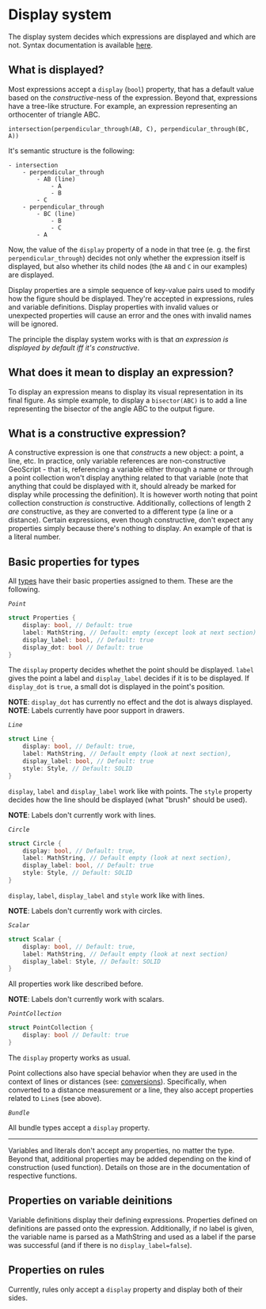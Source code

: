 # Display system

The display system decides which expressions are displayed and which are not. Syntax documentation is available [here](syntax/display-properties.md).

## What is displayed?

Most expressions accept a `display` (`bool`) property, that has a default value based on the *constructive*-ness of the expression. Beyond that, expressions have a tree-like structure. For example, an expression representing an orthocenter of triangle ABC.

```
intersection(perpendicular_through(AB, C), perpendicular_through(BC, A))
```

It's semantic structure is the following:

```
- intersection
    - perpendicular_through
        - AB (line)
            - A
            - B
        - C
    - perpendicular_through
        - BC (line)
            - B
            - C
        - A
```

Now, the value of the `display` property of a node in that tree (e. g. the first `perpendicular_through`) decides not only whether the expression itself is displayed, but also whether its child nodes (the `AB` and `C` in our examples) are displayed.

Display properties are a simple sequence of key-value pairs used to modify how the figure should be displayed. They're accepted in expressions, rules and variable definitions. Display properties with invalid values or unexpected properties will cause an error and the ones with invalid names will be ignored.

The principle the display system works with is that *an expression is displayed by default iff it's constructive*.

## What does it mean to display an expression?

To display an expression means to display its visual representation in its final figure. As simple example, to display a `bisector(ABC)` is to add a line representing the bisector of the angle ABC to the output figure.

## What is a constructive expression?

A constructive expression is one that *constructs* a new object: a point, a line, etc. In practice, only variable references are non-constructive GeoScript - that is, referencing a variable either through a name or through a point collection won't display anything related to that variable (note that anything that could be displayed with it, should already be marked for display while processing the definition). It is however worth noting that point collection construction *is* constructive. Additionally, collections of length 2 *are* constructive, as they are converted to a different type (a line or a distance). Certain expressions, even though constructive, don't expect any properties simply because there's nothing to display. An example of that is a literal number.

## Basic properties for types

All [types](../types.md) have their basic properties assigned to them. These are the following.

*`Point`*

```rust
struct Properties {
    display: bool, // Default: true
    label: MathString, // Default: empty (except look at next section)
    display_label: bool, // Default: true
    display_dot: bool // Default: true
}
```

The `display` property decides whethet the point should be displayed. `label` gives the point a label and `display_label` decides if it is to be displayed. If `display_dot` is `true`, a small dot is displayed in the point's position.

**NOTE**: `display_dot` has currently no effect and the dot is always displayed.
**NOTE**: Labels currently have poor support in drawers.

*`Line`*

```rust
struct Line {
    display: bool, // Default: true,
    label: MathString, // Default empty (look at next section),
    display_label: bool, // Default: true
    style: Style, // Default: SOLID
}
```

`display`, `label` and `display_label` work like with points. The `style` property decides how the line should be displayed (what "brush" should be used).

**NOTE**: Labels don't currently work with lines.

*`Circle`*

```rust
struct Circle {
    display: bool, // Default: true,
    label: MathString, // Default empty (look at next section),
    display_label: bool, // Default: true
    style: Style, // Default: SOLID
}
```

`display`, `label`, `display_label` and `style` work like with lines.

**NOTE**: Labels don't currently work with circles.

*`Scalar`*

```rust
struct Scalar {
    display: bool, // Default: true,
    label: MathString, // Default empty (look at next section)
    display_label: Style, // Default: SOLID
}
```

All properties work like described before.

**NOTE**: Labels don't currently work with scalars.

*`PointCollection`*

```rust
struct PointCollection {
    display: bool // Default: true
}
```

The `display` property works as usual.

Point collections also have special behavior when they are used in the context of lines or distances (see: [conversions](types.md)). Specifically, when converted to a distance measurement or a line, they also accept properties related to `Line`s (see above).

*`Bundle`*

All bundle types accept a `display` property.

---

Variables and literals don't accept any properties, no matter the type. Beyond that, additional properties may be added depending on the kind of construction (used function). Details on those are in the documentation of respective functions.

## Properties on variable deinitions

Variable definitions display their defining expressions. Properties defined on definitions are passed onto the expression. Additionally, if no label is given, the variable name is parsed as a MathString and used as a label if the parse was successful (and if there is no `display_label=false`).

## Properties on rules

Currently, rules only accept a `display` property and display both of their sides.
